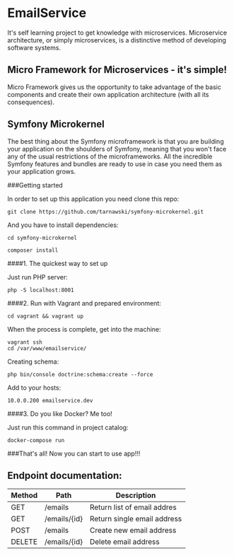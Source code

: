 EmailService
============
It's self learning project to get knowledge with microservices.
Microservice architecture, or simply microservices, is a distinctive method of developing software systems.

Micro Framework for Microservices - it's simple!
------------------------------------------------
Micro Framework gives us the opportunity to take advantage of the basic components and create their own application architecture (with all its consequences).

Symfony Microkernel
-------------------
The best thing about the Symfony microframework is that you are building your application on the shoulders of Symfony, meaning that you won't face any of the usual restrictions of the microframeworks. All the incredible Symfony features and bundles are ready to use in case you need them as your application grows.

###Getting started

In order to set up this application you need clone this repo:

```git clone https://github.com/tarnawski/symfony-microkernel.git```

And you have to install dependencies:

```
cd symfony-microkernel

composer install
```

####1. The quickest way to set up

Just run PHP server:

```
php -S localhost:8001
```

####2. Run with Vagrant and prepared environment:

```
cd vagrant && vagrant up 
```


When the process is complete, get into the machine:
```
vagrant ssh
cd /var/www/emailservice/
```

Creating schema:
```
php bin/console doctrine:schema:create --force
```  

Add to your hosts:
```
10.0.0.200 emailservice.dev
```



####3. Do you like Docker? Me too!

Just run this command in project catalog:
```
docker-compose run
```


###That's all! Now you can start to use app!!!

Endpoint documentation:
-----------------------

| Method | Path         |  Description                     |
|--------|--------------|----------------------------------|
| GET    | /emails      |  Return list of email addres     |             
| GET    | /emails/{id} |  Return single email address     |             
| POST   | /emails      |  Create new email address        |             
| DELETE | /emails/{id} |  Delete email address            |             